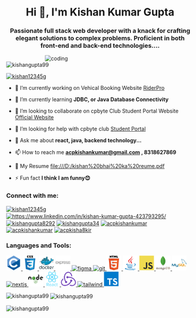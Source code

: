 <h1 align="center">Hi 👋, I'm Kishan Kumar Gupta</h1>
<h3 align="center">Passionate full stack web developer with a knack for crafting elegant solutions to complex problems. Proficient in both front-end and back-end technologies....</h3>

<img align="right" alt="coding" width="400" src="https://user-images.githubusercontent.com/55389276/140866485-8fb1c876-9a8f-4d6a-98dc-08c4981eaf70.gif" >

<p align="left"> <img src="https://komarev.com/ghpvc/?username=kishangupta99&label=Profile%20views&color=0e75b6&style=flat" alt="kishangupta99" /> </p>

<p align="left"> <a href="https://twitter.com/kishan12345g" target="blank"><img src="https://img.shields.io/twitter/follow/kishan12345g?logo=twitter&style=for-the-badge" alt="kishan12345g" /></a> </p>

- 🔭 I’m currently working on Vehical Booking Website [RiderPro](https://github.com/kishangupta99/RiderPro.git)

- 🌱 I’m currently learning **JDBC, or Java Database Connectivity**

- 👯 I’m looking to collaborate on cpbyte Club Student Portal Website [Official Website](https://github.com/Nemesis-AS/cpbyte-student-portal.git)

- 🤝 I’m looking for help with cpbyte club [Student Portal](https://github.com/Nemesis-AS/cpbyte-student-portal.git)

- 💬 Ask me about **react, java, backend technology...**

- 📫 How to reach me **acpkishankumar@gmail.com , 8318627869**

- 📄 My Resume [file:///D:/kishan%20bhai%20ka%20reume.pdf](file:///D:/kishan%20bhai%20ka%20reume.pdf)

- ⚡ Fun fact **I think I am funny😊**

<h3 align="left">Connect with me:</h3>
<p align="left">
<a href="https://twitter.com/kishan12345g" target="blank"><img align="center" src="https://raw.githubusercontent.com/rahuldkjain/github-profile-readme-generator/master/src/images/icons/Social/twitter.svg" alt="kishan12345g" height="30" width="40" /></a>
<a href="https://linkedin.com/in/https://www.linkedin.com/in/kishan-kumar-gupta-423793295/" target="blank"><img align="center" src="https://raw.githubusercontent.com/rahuldkjain/github-profile-readme-generator/master/src/images/icons/Social/linked-in-alt.svg" alt="https://www.linkedin.com/in/kishan-kumar-gupta-423793295/" height="30" width="40" /></a>
<a href="https://instagram.com/kishangupta8292" target="blank"><img align="center" src="https://raw.githubusercontent.com/rahuldkjain/github-profile-readme-generator/master/src/images/icons/Social/instagram.svg" alt="kishangupta8292" height="30" width="40" /></a>
<a href="https://www.codechef.com/users/kishangupta34" target="blank"><img align="center" src="https://cdn.jsdelivr.net/npm/simple-icons@3.1.0/icons/codechef.svg" alt="kishangupta34" height="30" width="40" /></a>
<a href="https://www.hackerrank.com/acpkishankumar" target="blank"><img align="center" src="https://raw.githubusercontent.com/rahuldkjain/github-profile-readme-generator/master/src/images/icons/Social/hackerrank.svg" alt="acpkishankumar" height="30" width="40" /></a>
<a href="https://www.leetcode.com/acpkishankumar" target="blank"><img align="center" src="https://raw.githubusercontent.com/rahuldkjain/github-profile-readme-generator/master/src/images/icons/Social/leet-code.svg" alt="acpkishankumar" height="30" width="40" /></a>
<a href="https://auth.geeksforgeeks.org/user/acpkisha8kir" target="blank"><img align="center" src="https://raw.githubusercontent.com/rahuldkjain/github-profile-readme-generator/master/src/images/icons/Social/geeks-for-geeks.svg" alt="acpkisha8kir" height="30" width="40" /></a>
</p>

<h3 align="left">Languages and Tools:</h3>
<p align="left"> <a href="https://www.cprogramming.com/" target="_blank" rel="noreferrer"> <img src="https://raw.githubusercontent.com/devicons/devicon/master/icons/c/c-original.svg" alt="c" width="40" height="40"/> </a> <a href="https://www.w3schools.com/css/" target="_blank" rel="noreferrer"> <img src="https://raw.githubusercontent.com/devicons/devicon/master/icons/css3/css3-original-wordmark.svg" alt="css3" width="40" height="40"/> </a> <a href="https://www.docker.com/" target="_blank" rel="noreferrer"> <img src="https://raw.githubusercontent.com/devicons/devicon/master/icons/docker/docker-original-wordmark.svg" alt="docker" width="40" height="40"/> </a> <a href="https://expressjs.com" target="_blank" rel="noreferrer"> <img src="https://raw.githubusercontent.com/devicons/devicon/master/icons/express/express-original-wordmark.svg" alt="express" width="40" height="40"/> </a> <a href="https://www.figma.com/" target="_blank" rel="noreferrer"> <img src="https://www.vectorlogo.zone/logos/figma/figma-icon.svg" alt="figma" width="40" height="40"/> </a> <a href="https://git-scm.com/" target="_blank" rel="noreferrer"> <img src="https://www.vectorlogo.zone/logos/git-scm/git-scm-icon.svg" alt="git" width="40" height="40"/> </a> <a href="https://www.w3.org/html/" target="_blank" rel="noreferrer"> <img src="https://raw.githubusercontent.com/devicons/devicon/master/icons/html5/html5-original-wordmark.svg" alt="html5" width="40" height="40"/> </a> <a href="https://www.java.com" target="_blank" rel="noreferrer"> <img src="https://raw.githubusercontent.com/devicons/devicon/master/icons/java/java-original.svg" alt="java" width="40" height="40"/> </a> <a href="https://developer.mozilla.org/en-US/docs/Web/JavaScript" target="_blank" rel="noreferrer"> <img src="https://raw.githubusercontent.com/devicons/devicon/master/icons/javascript/javascript-original.svg" alt="javascript" width="40" height="40"/> </a> <a href="https://www.mongodb.com/" target="_blank" rel="noreferrer"> <img src="https://raw.githubusercontent.com/devicons/devicon/master/icons/mongodb/mongodb-original-wordmark.svg" alt="mongodb" width="40" height="40"/> </a> <a href="https://www.mysql.com/" target="_blank" rel="noreferrer"> <img src="https://raw.githubusercontent.com/devicons/devicon/master/icons/mysql/mysql-original-wordmark.svg" alt="mysql" width="40" height="40"/> </a> <a href="https://nextjs.org/" target="_blank" rel="noreferrer"> <img src="https://cdn.worldvectorlogo.com/logos/nextjs-2.svg" alt="nextjs" width="40" height="40"/> </a> <a href="https://nodejs.org" target="_blank" rel="noreferrer"> <img src="https://raw.githubusercontent.com/devicons/devicon/master/icons/nodejs/nodejs-original-wordmark.svg" alt="nodejs" width="40" height="40"/> </a> <a href="https://reactjs.org/" target="_blank" rel="noreferrer"> <img src="https://raw.githubusercontent.com/devicons/devicon/master/icons/react/react-original-wordmark.svg" alt="react" width="40" height="40"/> </a> <a href="https://redux.js.org" target="_blank" rel="noreferrer"> <img src="https://raw.githubusercontent.com/devicons/devicon/master/icons/redux/redux-original.svg" alt="redux" width="40" height="40"/> </a> <a href="https://tailwindcss.com/" target="_blank" rel="noreferrer"> <img src="https://www.vectorlogo.zone/logos/tailwindcss/tailwindcss-icon.svg" alt="tailwind" width="40" height="40"/> </a> <a href="https://www.typescriptlang.org/" target="_blank" rel="noreferrer"> <img src="https://raw.githubusercontent.com/devicons/devicon/master/icons/typescript/typescript-original.svg" alt="typescript" width="40" height="40"/> </a> </p>

<p><img align="left" src="https://github-readme-stats.vercel.app/api/top-langs?username=kishangupta99&show_icons=true&locale=en&layout=compact" alt="kishangupta99" /></p>

<p>&nbsp;<img align="center" src="https://github-readme-stats.vercel.app/api?username=kishangupta99&show_icons=true&locale=en" alt="kishangupta99" /></p>

<p><img align="center" src="https://github-readme-streak-stats.herokuapp.com/?user=kishangupta99&" alt="kishangupta99" /></p>
